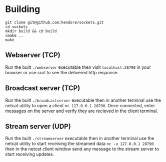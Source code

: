 # Building

```
git clone git@github.com:hendore/sockets.git
cd sockets
mkdir build && cd build
cmake ..
make
```

## Webserver (TCP)
Run the built `./webserver` executable then visit `localhost:28790` in your browser or use curl to see the delivered http response.

## Broadcast server (TCP)
Run the built `./broadcastserver` executable then in another terminal use the netcat utility to open a client `nc 127.0.0.1 28790`.
Once connected, enter messages on the server and verify they are recieved in the client terminal.

## Stream server (UDP)
Run the built `./streamserver` executable then in another terminal use the netcat utility to start receiving the streamed data
`nc -u 127.0.0.1 28790` then in the netcat client window send any message to the stream server to start receiving updates.
